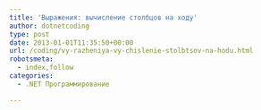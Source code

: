 ```yaml
---
title: 'Выражения: вычисление столбцов на ходу'
author: dotnetcoding
type: post
date: 2013-01-01T11:35:50+00:00
url: /coding/vy-razheniya-vy-chislenie-stolbtsov-na-hodu.html
robotsmeta:
  - index,follow
categories:
  - .NET Программирование

---
```


